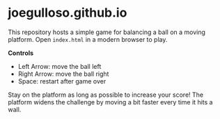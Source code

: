 # joegulloso.github.io

This repository hosts a simple game for balancing a ball on a moving platform.
Open `index.html` in a modern browser to play.

**Controls**

- Left Arrow: move the ball left
- Right Arrow: move the ball right
- Space: restart after game over

Stay on the platform as long as possible to increase your score!
The platform widens the challenge by moving a bit faster every time it
hits a wall.
